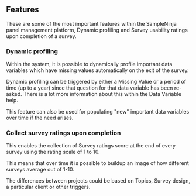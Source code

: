 ## Features
These are some of the most important features within the SampleNinja panel management platform,  Dynamic profiling and Survey usability ratings upon completion of a survey.

### Dynamic profiling
Within the system, it is possible to dynamically profile important data variables which have missing values automatically on the exit of the survey. 

Dynamic profiling can be triggered by either a Missing Value or a period of time (up to a year) since that question for that data variable has been re-asked. There is a lot more information about this within the Data Variable help.

This feature can also be used for populating "new" important data variables over time if the need arises. 

### Collect survey ratings upon completion
This enables the collection of Survey ratings score at the end of every survey using the rating scale of 1 to 10.

This means that over time it is possible to buildup an image of how different surveys average out of 1-10.

The differences between projects could be based on Topics, Survey design, a particular client or other triggers.
